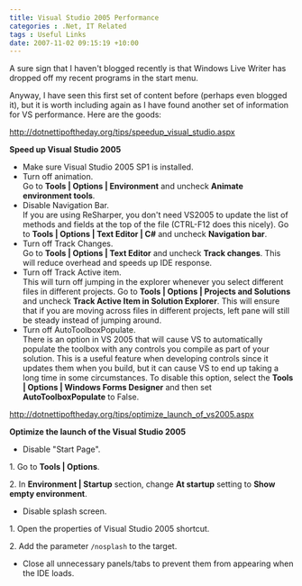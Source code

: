 ```yaml
---
title: Visual Studio 2005 Performance
categories : .Net, IT Related
tags : Useful Links
date: 2007-11-02 09:15:19 +10:00
---
```


<p>A sure sign that I haven't blogged recently is that Windows Live Writer has dropped off my recent programs in the start menu.</p> <p>Anyway, I have seen this first set of content before (perhaps even blogged it), but it is worth including again as I have found another set of information for VS performance. Here are the goods:</p> <p><a href="http://dotnettipoftheday.org/tips/speedup_visual_studio.aspx" target="_blank">http://dotnettipoftheday.org/tips/speedup_visual_studio.aspx</a>  <p><b>Speed up Visual Studio 2005</b></p> <ul> <li>Make sure Visual Studio 2005 SP1 is installed.  <li>Turn off animation.<br>Go to <strong><b>Tools | Options | Environment</b></strong> and uncheck <strong><b>Animate environment tools</b></strong>.  <li>Disable Navigation Bar.<br>If you are using ReSharper, you don't need VS2005 to update the list of methods and fields at the top of the file (CTRL-F12 does this nicely). Go to <strong><b>Tools | Options | Text Editor | C#</b></strong> and uncheck <strong><b>Navigation bar</b></strong>.  <li>Turn off Track Changes.<br>Go to <strong><b>Tools | Options | Text Editor</b></strong> and uncheck <strong><b>Track changes</b></strong>. This will reduce overhead and speeds up IDE response.  <li>Turn off Track Active item.<br>This will turn off jumping in the explorer whenever you select different files in different projects. Go to <strong><b>Tools | Options | Projects and Solutions</b></strong> and uncheck <strong><b>Track Active Item in Solution Explorer</b></strong>. This will ensure that if you are moving across files in different projects, left pane will still be steady instead of jumping around.  <li>Turn off AutoToolboxPopulate.<br>There is an option in VS 2005 that will cause VS to automatically populate the toolbox with any controls you compile as part of your solution. This is a useful feature when developing controls since it updates them when you build, but it can cause VS to end up taking a long time in some circumstances. To disable this option, select the <strong><b>Tools | Options | Windows Forms Designer</b></strong> and then set <strong><b>AutoToolboxPopulate</b></strong> to False. </li></ul> <p><a href="http://dotnettipoftheday.org/tips/optimize_launch_of_vs2005.aspx" target="_blank">http://dotnettipoftheday.org/tips/optimize_launch_of_vs2005.aspx</a>  <p><b>Optimize the launch of the Visual Studio 2005</b></p> <ul> <li>Disable "Start Page". </li></ul> <p>1. Go to <strong><b>Tools | Options</b></strong>.  <p>2. In <strong><b>Environment | Startup</b></strong> section, change <strong><b>At startup</b></strong> setting to <strong><b>Show empty environment</b></strong>.  <ul> <li>Disable splash screen. </li></ul> <p>1. Open the properties of Visual Studio 2005 shortcut.  <p>2. Add the parameter <code>/nosplash</code> to the target.  <ul> <li>Close all unnecessary panels/tabs to prevent them from appearing when the IDE loads. </li></ul>
